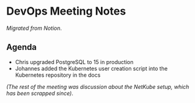 # DevOps Meeting Notes

*Migrated from Notion*.

## Agenda

- Chris upgraded PostgreSQL to 15 in production
- Johannes added the Kubernetes user creation script into the Kubernetes
  repository in the docs

*(The rest of the meeting was discussion about the NetKube setup, which has
been scrapped since)*.


<!-- vim: set textwidth=80 sw=2 ts=2: -->
